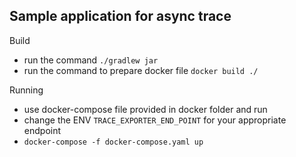 ## Sample application for async trace

Build
- run the command `./gradlew jar`
- run the command to prepare docker file `docker build ./`

Running
- use docker-compose file provided in docker folder and run
- change the ENV `TRACE_EXPORTER_END_POINT` for your appropriate endpoint
- `docker-compose -f docker-compose.yaml up`
